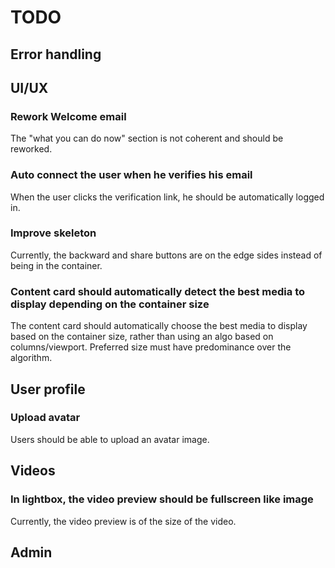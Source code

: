 # TODO

## Error handling

## UI/UX

### Rework Welcome email

The "what you can do now" section is not coherent and should be reworked.

### Auto connect the user when he verifies his email

When the user clicks the verification link, he should be automatically logged in.

### Improve skeleton

Currently, the backward and share buttons are on the edge sides instead of being in the container.

### Content card should automatically detect the best media to display depending on the container size

The content card should automatically choose the best media to display based on the container size, rather than using an algo based on columns/viewport. Preferred size must have predominance over the algorithm.

## User profile

### Upload avatar

Users should be able to upload an avatar image.

## Videos

### In lightbox, the video preview should be fullscreen like image

Currently, the video preview is of the size of the video.

## Admin
